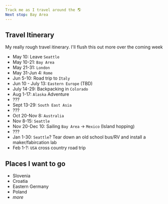 ```yaml
---
Track me as I travel around the 🌎
Next stop: Bay Area
---
```


## Travel Itinerary
My really rough travel itinerary. I'll flush this out more over the coming week

- May 10: Leave `Seattle`
- May 10-21: `Bay Area`
- May 21-31: `London`
- May 31-Jun 4: `Rome`
- Jun 5-10: Road trip to `Italy`
- Jun 10 - July 13: `Eastern Europe` (TBD)
- July 14-29: Backpacking in `Colorado`
- Aug 1-17: `Alaska` Adventure
- ???
- Sept 13-29: `South East Asia`
- ???
- Oct 20-Nov 8: `Australia`
- Nov 8-15: `Seattle`
- Nov 20-Dec 10: Sailing `Bay Area` -> `Mexico` (Island hopping)
- ???
- Jan 1-30: `Seattle`? Tear down an old school bus/RV and install a maker/fabircation lab
- Feb 1-?: `USA` cross country road trip

## Places I want to go

- Slovenia
- Croatia
- Eastern Germany
- Poland
- *more*
